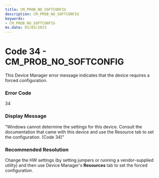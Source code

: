```yaml
---
title: CM_PROB_NO_SOFTCONFIG
description: CM_PROB_NO_SOFTCONFIG
keywords:
- CM_PROB_NO_SOFTCONFIG
ms.date: 03/03/2023
---
```


# Code 34 - CM_PROB_NO_SOFTCONFIG

This Device Manager error message indicates that the device requires a forced configuration.

### Error Code

34

### Display Message

"Windows cannot determine the settings for this device. Consult the documentation that came with this device and use the Resource tab to set the configuration. (Code 34)"

### Recommended Resolution

Change the HW settings (by setting jumpers or running a vendor-supplied utility) and then use Device Manager's **Resources** tab to set the forced configuration.
